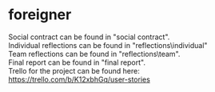 # foreigner
Social contract can be found in "social contract". <br />
Individual reflections can be found in "reflections\individual" <br />
Team reflections can be found in "reflections\team". <br />
Final report can be found in "final report". <br />
Trello for the project can be found here: https://trello.com/b/K12xbhGq/user-stories
